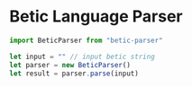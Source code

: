 # Betic Language Parser

```typescript
import BeticParser from "betic-parser"

let input = "" // input betic string
let parser = new BeticParser()
let result = parser.parse(input)
```